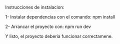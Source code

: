 Instrucciones de instalacion:

1- Instalar dependencias con el comando: npm install

2- Arrancar el proyecto con: npm run dev

Y listo, el proyecto deberia funcionar correctamene.
